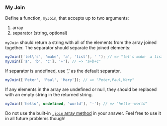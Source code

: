 ### My Join

Define a function, `myJoin`, that accepts up to two arguments:
  1. array
  2. separator (string, optional)

`myJoin` should return a string with all of the elements from the array joined
together. The separator should separate the joined elements:

```javascript
myJoin(['let\'s', 'make', 'a', 'list'], ' '); // => "let's make  a list"
myJoin(['a', 'b', 'c'], '+'); // => "a+b+c"
```

If separator is undefined, use ',' as the default separator.

```javascript
myJoin(['Peter', 'Paul', 'Mary']); // => "Peter,Paul,Mary"
```

If any elements in the array are undefined or null, they should be replaced with
an empty string in the returned string.

```javascript
myJoin(['hello', undefined, 'world'], '-'); // => "hello--world"
```

Do not use the built-in [`.join` array method](https://developer.mozilla.org/en-US/docs/Web/JavaScript/Reference/Global_Objects/Array/joins) in your answer. Feel free to
use it in all future problems though!
